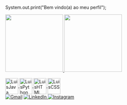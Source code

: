 System.out.print("Bem vindo(a) ao meu perfil");
<div>
 <a href="https://github.com/Luis-Felipe-Queiroz">
 <img height="180em" src="https://github-readme-stats.vercel.app/api?username=Luis-Felipe-Queiroz&show_icons=true&theme=dracula&include_all_commits=true&count_private=true"/>
 <img height="180em" src="https://github-readme-stats.vercel.app/api/top-langs/?username=Luis-Felipe-Queiroz&layout=compact&langs_count=16&theme=dracula"/>
</div>

<div style="display: incline block"><br>
 <img align="center" alt ="LuisJava" height="50" width="40" src="https://icongr.am/devicon/java-original-wordmark.svg?size=128&color=currentColor">
 <img align="center" alt ="LuisPython" height="50" width="40" src="https://icongr.am/devicon/python-original.svg?size=128&color=currentColor">
 <img align="center" alt ="LuisHTML" height="50" width="40" src="https://icongr.am/devicon/html5-original-wordmark.svg?size=128&color=currentColor">
 <img align="center" alt ="LuisCSS" height="50" width="40" src="https://icongr.am/devicon/css3-original-wordmark.svg?size=128&color=currentColor">

 <div>
  <a href="mailto:nascime2004@gmail.com"><img src="https://img.shields.io/badge/Gmail-D14836?style=for-the-badge&logo=gmail&logoColor=white" alt="Gmail" target="_blank"></a> 
  <a href="https://l1nk.dev/Luis-Felipe-Queiroz-Do-Nascimento" target="_blank"><img src="https://img.shields.io/badge/LinkedIn-0077B5?style=for-the-badge&logo=linkedin&logoColor=white" alt="LinkedIn"> 
  </a> 
  <a href="https://www.instagram.com/luisinn_16?igsh=MXBjeW9nMHl4b2tpaQ==" target="_blank"><img src="https://img.shields.io/badge/Instagram-E4405F?style=for-the-badge&logo=instagram&logoColor=white" alt="Instagram" 
  ></a>
 </div>
